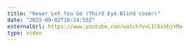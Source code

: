 ```yaml
---
title: "Never Let You Go (Third Eye Blind cover)"
date: "2023-09-02T10:24:55Z"
externalUrl: https://www.youtube.com/watch?v=LICExVhjYMw
type: video
---
```

